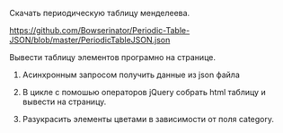 Скачать периодическую таблицу менделеева.

https://github.com/Bowserinator/Periodic-Table-JSON/blob/master/PeriodicTableJSON.json

Вывести таблицу элементов програмно на странице.

1. Асинхронным запросом получить данные из json файла

2. В цикле с помошью операторов jQuery собрать html таблицу и вывести на страницу.

3. Разукрасить элементы цветами в зависимости от поля category.
